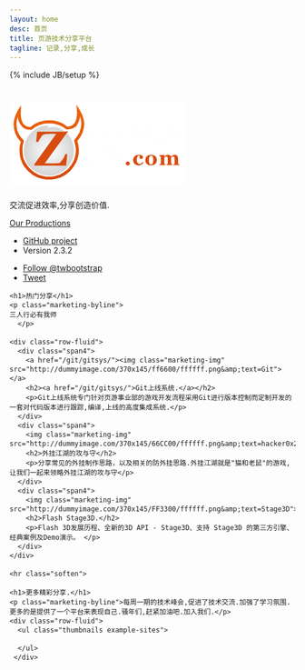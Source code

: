 ```yaml
---
layout: home
desc: 首页
title: 页游技术分享平台
tagline: 记录,分享,成长
---
```

{% include JB/setup %}
<div class="jumbotron masthead">
  <div class="container">
    <h1><a href="/"><img src="/assets/img/logo.png" title="zoeorg.com"/></a></h1>
    <p>交流促进效率,分享创造价值.</p>
    <p>
      <a href="https://github.com/zoorz/" class="btn btn-success btn-large" onclick="_gaq.push(['_trackEvent', 'Jumbotron actions', 'Download', 'Download 2.3.2']);">Our Productions</a>
    </p>
    <ul class="masthead-links">
      <li>
        <a href="https://github.com/zoorz/zoorz.github.io" onclick="_gaq.push(['_trackEvent', 'Jumbotron actions', 'Jumbotron links', 'GitHub project']);">GitHub project</a>
      </li>
      <li>
        Version 2.3.2
      </li>
    </ul>
  </div>
</div>

<div class="bs-docs-social">
  <div class="container">
    <ul class="bs-docs-social-buttons">
      <li class="follow-btn">
        <a href="https://twitter.com/twbootstrap" class="twitter-follow-button" data-link-color="#0069D6" data-show-count="true">Follow @twbootstrap</a>
      </li>
      <li class="tweet-btn">
        <a href="https://twitter.com/share" class="twitter-share-button" data-url="http://twbs.github.com/bootstrap/" data-count="horizontal" data-via="twbootstrap" data-related="mdo:Creator of Twitter Bootstrap">Tweet</a>
      </li>
    </ul>
  </div>
</div>

<div class="container">
  <div class="marketing">

    <h1>热门分享</h1>
    <p class="marketing-byline">
    三人行必有我师
      </p>

    <div class="row-fluid">
      <div class="span4">
        <a href="/git/gitsys/"><img class="marketing-img" src="http://dummyimage.com/370x145/ff6600/ffffff.png&amp;text=Git"></a>
        <h2><a href="/git/gitsys/">Git上线系统.</a></h2>
        <p>Git上线系统专门针对页游事业部的游戏开发流程采用Git进行版本控制而定制开发的一套对代码版本进行跟踪,编译,上线的高度集成系统.</p>
      </div>
      <div class="span4">
        <img class="marketing-img" src="http://dummyimage.com/370x145/66CC00/ffffff.png&amp;text=hacker0x26defence">
        <h2>外挂江湖的攻与守</h2>
        <p>分享常见的外挂制作思路，以及相关的防外挂思路.外挂江湖就是"猫和老鼠"的游戏,让我们一起来领略外挂江湖的攻与守</p>
      </div>
      <div class="span4">
        <img class="marketing-img" src="http://dummyimage.com/370x145/FF3300/ffffff.png&amp;text=Stage3D">
        <h2>Flash Stage3D.</h2>
        <p>Flash 3D发展历程、全新的3D API - Stage3D、支持 Stage3D 的第三方引擎、经典案例及Demo演示。 </p>
      </div>
    </div>

    <hr class="soften">

    <h1>更多精彩分享.</h1>
    <p class="marketing-byline">每周一期的技术峰会,促进了技术交流.加强了学习氛围.更多的是提供了一个平台来表现自己.骚年们,赶紧加油吧.加入我们.</p>
    <div class="row-fluid">
      <ul class="thumbnails example-sites">
        
      </ul>
     </div>
  </div>
</div>



